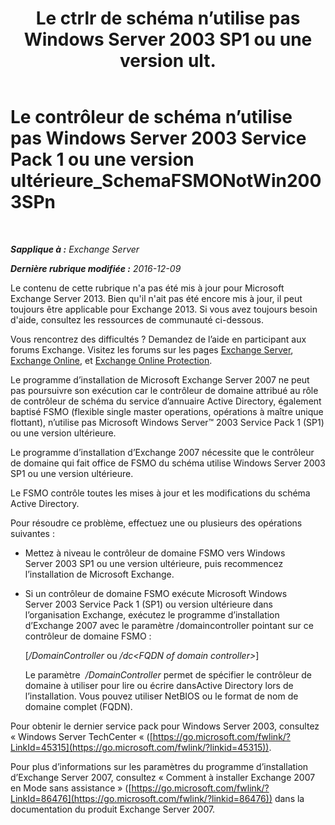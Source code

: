 ﻿---
title: 'Le ctrlr de schéma n’utilise pas Windows Server 2003 SP1 ou une version ult.'
TOCTitle: Le contrôleur de schéma n’utilise pas Windows Server 2003 Service Pack 1 ou une version ultérieure_SchemaFSMONotWin2003SPn
ms:assetid: 644a85ca-7b36-4ed0-bd21-c64f2742df70
ms:mtpsurl: https://technet.microsoft.com/fr-fr/library/ms.exch.setupreadiness.schemafsmonotwin2003spn(v=EXCHG.150)
ms:contentKeyID: 50478284
ms.date: 05/23/2018
mtps_version: v=EXCHG.150
ms.translationtype: MT
---

# Le contrôleur de schéma n’utilise pas Windows Server 2003 Service Pack 1 ou une version ultérieure\_SchemaFSMONotWin2003SPn

 

_**Sapplique à :** Exchange Server_

_**Dernière rubrique modifiée :** 2016-12-09_

Le contenu de cette rubrique n'a pas été mis à jour pour Microsoft Exchange Server 2013. Bien qu'il n'ait pas été encore mis à jour, il peut toujours être applicable pour Exchange 2013. Si vous avez toujours besoin d'aide, consultez les ressources de communauté ci-dessous.

Vous rencontrez des difficultés ? Demandez de l’aide en participant aux forums Exchange. Visitez les forums sur les pages [Exchange Server](https://go.microsoft.com/fwlink/p/?linkid=60612), [Exchange Online](https://go.microsoft.com/fwlink/p/?linkid=267542), et [Exchange Online Protection](https://go.microsoft.com/fwlink/p/?linkid=285351).

Le programme d’installation de Microsoft Exchange Server 2007 ne peut pas poursuivre son exécution car le contrôleur de domaine attribué au rôle de contrôleur de schéma du service d’annuaire Active Directory, également baptisé FSMO (flexible single master operations, opérations à maître unique flottant), n’utilise pas Microsoft Windows Server™ 2003 Service Pack 1 (SP1) ou une version ultérieure.

Le programme d’installation d’Exchange 2007 nécessite que le contrôleur de domaine qui fait office de FSMO du schéma utilise Windows Server 2003 SP1 ou une version ultérieure.

Le FSMO contrôle toutes les mises à jour et les modifications du schéma Active Directory.

Pour résoudre ce problème, effectuez une ou plusieurs des opérations suivantes :

  - Mettez à niveau le contrôleur de domaine FSMO vers Windows Server 2003 SP1 ou une version ultérieure, puis recommencez l’installation de Microsoft Exchange.

  - Si un contrôleur de domaine FSMO exécute Microsoft Windows Server 2003 Service Pack 1 (SP1) ou version ultérieure dans l’organisation Exchange, exécutez le programme d’installation d’Exchange 2007 avec le paramètre /domaincontroller pointant sur ce contrôleur de domaine FSMO :
    
    \[*/DomainController* ou */dc\<FQDN of domain controller\>*\]
    
    Le paramètre  */DomainController* permet de spécifier le contrôleur de domaine à utiliser pour lire ou écrire dansActive Directory lors de l’installation. Vous pouvez utiliser NetBIOS ou le format de nom de domaine complet (FQDN).

Pour obtenir le dernier service pack pour Windows Server 2003, consultez « Windows Server TechCenter « ([https://go.microsoft.com/fwlink/?LinkId=45315](https://go.microsoft.com/fwlink/?linkid=45315)).

Pour plus d’informations sur les paramètres du programme d’installation d’Exchange Server 2007, consultez « Comment à installer Exchange 2007 en Mode sans assistance » ([https://go.microsoft.com/fwlink/?LinkId=86476](https://go.microsoft.com/fwlink/?linkid=86476)) dans la documentation du produit Exchange Server 2007.

